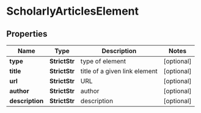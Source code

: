 # ScholarlyArticlesElement


## Properties

| Name | Type | Description | Notes |
|------------ | ------------- | ------------- | -------------|
**type** | **StrictStr** | type of element |[optional]|
**title** | **StrictStr** | title of a given link element |[optional]|
**url** | **StrictStr** | URL |[optional]|
**author** | **StrictStr** | author |[optional]|
**description** | **StrictStr** | description |[optional]|